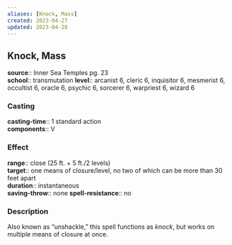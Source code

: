 ```yaml
---
aliases: [Knock, Mass]
created: 2023-04-27
updated: 2023-04-28
---
```


## Knock, Mass

**source**:: Inner Sea Temples pg. 23  
**school**:: transmutation
**level**:: arcanist 6, cleric 6, inquisitor 6, mesmerist 6, occultist 6, oracle 6, psychic 6, sorcerer 6, warpriest 6, wizard 6

### Casting

**casting-time**:: 1 standard action  
**components**:: V

### Effect

**range**:: close (25 ft. + 5 ft./2 levels)  
**target**:: one means of closure/level, no two of which can be more than 30 feet apart  
**duration**:: instantaneous  
**saving-throw**:: none
**spell-resistance**:: no

### Description

Also known as “unshackle,” this spell functions as *knock*, but works on multiple means of closure at once.
